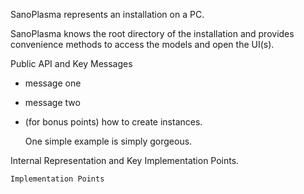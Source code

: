 SanoPlasma represents an installation on a PC.

SanoPlasma knows the root directory of the installation and provides convenience methods to access the models and open the UI(s).

Public API and Key Messages

- message one   
- message two 
- (for bonus points) how to create instances.

   One simple example is simply gorgeous.
 
Internal Representation and Key Implementation Points.


    Implementation Points